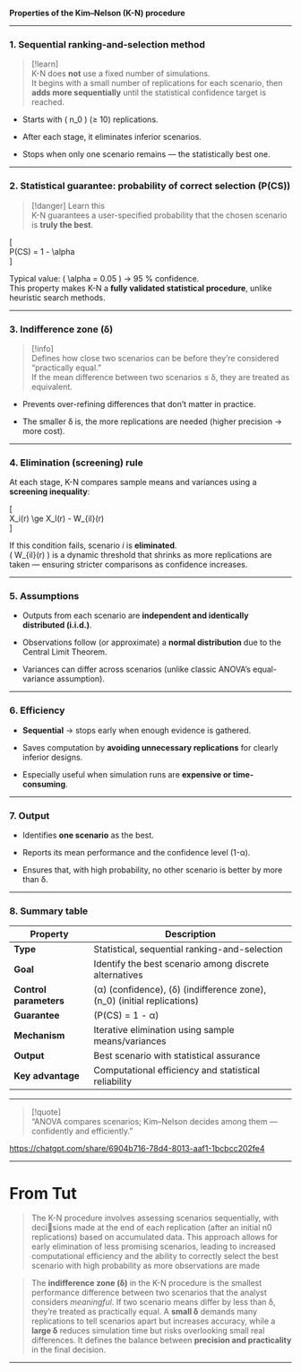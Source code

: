 **Properties of the Kim–Nelson (K-N) procedure**

---

### 1. **Sequential ranking-and-selection method**

> [!learn]  
> K-N does **not** use a fixed number of simulations.  
> It begins with a small number of replications for each scenario, then **adds more sequentially** until the statistical confidence target is reached.

- Starts with ( n_0 ) (≥ 10) replications.
    
- After each stage, it eliminates inferior scenarios.
    
- Stops when only one scenario remains — the statistically best one.
    

---

### 2. **Statistical guarantee: probability of correct selection (P(CS))**

> [!danger] Learn this  
> K-N guarantees a user-specified probability that the chosen scenario is **truly the best**.

[  
P(CS) = 1 - \alpha  
]

Typical value: ( \alpha = 0.05 ) → 95 % confidence.  
This property makes K-N a **fully validated statistical procedure**, unlike heuristic search methods.

---

### 3. **Indifference zone (δ)**

> [!info]  
> Defines how close two scenarios can be before they’re considered “practically equal.”  
> If the mean difference between two scenarios ≤ δ, they are treated as equivalent.

- Prevents over-refining differences that don’t matter in practice.
    
- The smaller δ is, the more replications are needed (higher precision → more cost).
    

---

### 4. **Elimination (screening) rule**

At each stage, K-N compares sample means and variances using a **screening inequality**:

[  
X_i(r) \ge X_l(r) - W_{il}(r)  
]

If this condition fails, scenario _i_ is **eliminated**.  
( W_{il}(r) ) is a dynamic threshold that shrinks as more replications are taken — ensuring stricter comparisons as confidence increases.

---

### 5. **Assumptions**

- Outputs from each scenario are **independent and identically distributed (i.i.d.)**.
    
- Observations follow (or approximate) a **normal distribution** due to the Central Limit Theorem.
    
- Variances can differ across scenarios (unlike classic ANOVA’s equal-variance assumption).
    

---

### 6. **Efficiency**

- **Sequential** → stops early when enough evidence is gathered.
    
- Saves computation by **avoiding unnecessary replications** for clearly inferior designs.
    
- Especially useful when simulation runs are **expensive or time-consuming**.
    

---

### 7. **Output**

- Identifies **one scenario** as the best.
    
- Reports its mean performance and the confidence level (1-α).
    
- Ensures that, with high probability, no other scenario is better by more than δ.
    

---

### 8. **Summary table**

|Property|Description|
|---|---|
|**Type**|Statistical, sequential ranking-and-selection|
|**Goal**|Identify the best scenario among discrete alternatives|
|**Control parameters**|(α) (confidence), (δ) (indifference zone), (n_0) (initial replications)|
|**Guarantee**|(P(CS) = 1 - α)|
|**Mechanism**|Iterative elimination using sample means/variances|
|**Output**|Best scenario with statistical assurance|
|**Key advantage**|Computational efficiency and statistical reliability|

---

> [!quote]  
> “ANOVA compares scenarios; Kim–Nelson decides among them — confidently and efficiently.”

https://chatgpt.com/share/6904b716-78d4-8013-aaf1-1bcbcc202fe4

---
# From Tut

>  The K-N procedure involves assessing scenarios sequentially, with decisions made at the end of each replication (after an initial n0 replications)
> based on accumulated data. This approach allows for early elimination
> of less promising scenarios, leading to increased computational efficiency
> and the ability to correctly select the best scenario with high probability
> as more observations are made

> The **indifference zone (δ)** in the K-N procedure is the smallest performance difference between two scenarios that the analyst considers *meaningful*. If two scenario means differ by less than δ, they’re treated as practically equal. A **small δ** demands many replications to tell scenarios apart but increases accuracy, while a **large δ** reduces simulation time but risks overlooking small real differences. It defines the balance between **precision and practicality** in the final decision.

---
